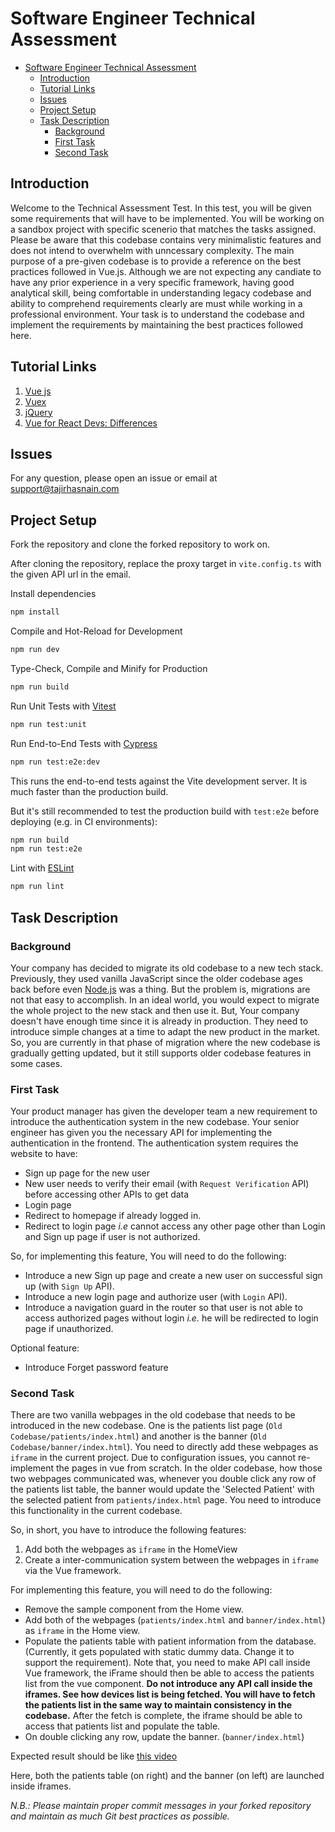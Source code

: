 # Software Engineer Technical Assessment

- [Software Engineer Technical Assessment](#software-engineer-technical-assessment)
  - [Introduction](#introduction)
  - [Tutorial Links](#tutorial-links)
  - [Issues](#issues)
  - [Project Setup](#project-setup)
  - [Task Description](#task-description)
    - [Background](#background)
    - [First Task](#first-task)
    - [Second Task](#second-task)

## Introduction

Welcome to the Technical Assessment Test. In this test, you will be given some requirements that will have to be implemented. You will be working on a sandbox project with specific scenerio that matches the tasks assigned. Please be aware that this codebase contains very minimalistic features and does not intend to overwhelm with unncessary complexity. The main purpose of a pre-given codebase is to provide a reference on the best practices followed in Vue.js. Although we are not expecting any candiate to have any prior experience in a very specific framework, having good analytical skill, being comfortable in understanding legacy codebase and ability to comprehend requirements clearly are must while working in a professional environment. Your task is to understand the codebase and implement the requirements by maintaining the best practices followed here.

## Tutorial Links

1. [Vue js](https://vuejs.org/)
2. [Vuex](https://vuex.vuejs.org/)
3. [jQuery](https://api.jquery.com/)
4. [Vue for React Devs: Differences](https://www.vuemastery.com/courses/vue-for-react-devs-differences/reacting-to-changes/)

## Issues

For any question, please open an issue or email at [support@tajirhasnain.com](mailto:support@tajirhasnain.com)

## Project Setup

Fork the repository and clone the forked repository to work on.

After cloning the repository, replace the proxy target in `vite.config.ts` with the given API url in the email.

Install dependencies

```sh
npm install
```

Compile and Hot-Reload for Development

```sh
npm run dev
```

Type-Check, Compile and Minify for Production

```sh
npm run build
```

Run Unit Tests with [Vitest](https://vitest.dev/)

```sh
npm run test:unit
```

Run End-to-End Tests with [Cypress](https://www.cypress.io/)

```sh
npm run test:e2e:dev
```

This runs the end-to-end tests against the Vite development server.
It is much faster than the production build.

But it's still recommended to test the production build with `test:e2e` before deploying (e.g. in CI environments):

```sh
npm run build
npm run test:e2e
```

Lint with [ESLint](https://eslint.org/)

```sh
npm run lint
```

## Task Description

### Background

Your company has decided to migrate its old codebase to a new tech stack. Previously, they used vanilla JavaScript since the older codebase ages back before even [Node.js](https://nodejs.org/) was a thing. But the problem is, migrations are not that easy to accomplish. In an ideal world, you would expect to migrate the whole project to the new stack and then use it. But, Your company doesn't have enough time since it is already in production. They need to introduce simple changes at a time to adapt the new product in the market. So, you are currently in that phase of migration where the new codebase is gradually getting updated, but it still supports older codebase features in some cases.

### First Task

Your product manager has given the developer team a new requirement to introduce the authentication system in the new codebase. Your senior engineer has given you the necessary API for implementing the authentication in the frontend.
The authentication system requires the website to have:

- Sign up page for the new user
- New user needs to verify their email (with `Request Verification` API) before accessing other APIs to get data
- Login page
- Redirect to homepage if already logged in.
- Redirect to login page _i.e_ cannot access any other page other than Login and Sign up page if user is not authorized.

So, for implementing this feature, You will need to do the following:

- Introduce a new Sign up page and create a new user on successful sign up (with `Sign Up` API).
- Introduce a new login page and authorize user (with `Login` API).
- Introduce a navigation guard in the router so that user is not able to access authorized pages without login _i.e._ he will be redirected to login page if unauthorized.

Optional feature:

- Introduce Forget password feature

### Second Task

There are two vanilla webpages in the old codebase that needs to be introduced in the new codebase. One is the patients list page (`Old Codebase/patients/index.html`) and another is the banner (`Old Codebase/banner/index.html`). You need to directly add these webpages as `iframe` in the current project. Due to configuration issues, you cannot re-implement the pages in vue from scratch.
In the older codebase, how those two webpages communicated was, whenever you double click any row of the patients list table, the banner would update the 'Selected Patient' with the selected patient from `patients/index.html` page. You need to introduce this functionality in the current codebase.

So, in short, you have to introduce the following features:

1. Add both the webpages as `iframe` in the HomeView
2. Create a inter-communication system between the webpages in `iframe` via the Vue framework.

For implementing this feature, you will need to do the following:

- Remove the sample component from the Home view.
- Add both of the webpages (`patients/index.html` and `banner/index.html`) as `iframe` in the Home view.
- Populate the patients table with patient information from the database. (Currently, it gets populated with static dummy data. Change it to support the requirement). Note that, you need to make API call inside Vue framework, the iFrame should then be able to access the patients list from the vue component. **Do not introduce any API call inside the iframes. See how devices list is being fetched. You will have to fetch the patients list in the same way to maintain consistency in the codebase.** After the fetch is complete, the iframe should be able to access that patients list and populate the table.
- On double clicking any row, update the banner. (`banner/index.html`)

Expected result should be like [this video](./requirements/task-2.mkv)

Here, both the patients table (on right) and the banner (on left) are launched inside iframes.

_N.B.: Please maintain proper commit messages in your forked repository and maintain as much Git best practices as possible._
